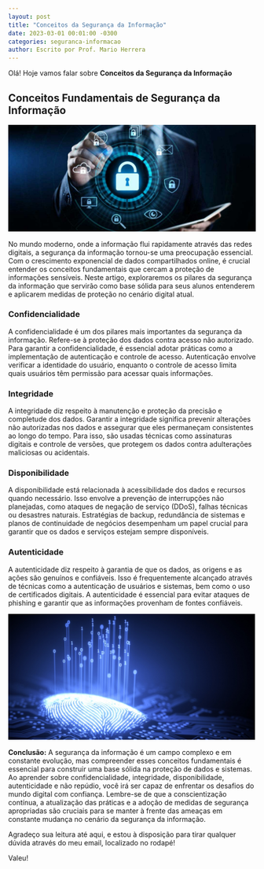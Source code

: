 ```yaml
---
layout: post
title: "Conceitos da Segurança da Informação"
date: 2023-03-01 00:01:00 -0300
categories: seguranca-informacao
author: Escrito por Prof. Mario Herrera
---
```


Olá! Hoje vamos falar sobre **Conceitos da Segurança da Informação**

##  Conceitos Fundamentais de Segurança da Informação


![](https://github.com/mariopuebla17/blog/blob/main/_images/202303/si.jpg?raw=true)

No mundo moderno, onde a informação flui rapidamente através das redes digitais, a segurança da informação tornou-se uma preocupação essencial. Com o crescimento exponencial de dados compartilhados online, é crucial entender os conceitos fundamentais que cercam a proteção de informações sensíveis. Neste artigo, exploraremos os pilares da segurança da informação que servirão como base sólida para seus alunos entenderem e aplicarem medidas de proteção no cenário digital atual.

### Confidencialidade
A confidencialidade é um dos pilares mais importantes da segurança da informação. Refere-se à proteção dos dados contra acesso não autorizado. Para garantir a confidencialidade, é essencial adotar práticas como a implementação de autenticação e controle de acesso. Autenticação envolve verificar a identidade do usuário, enquanto o controle de acesso limita quais usuários têm permissão para acessar quais informações.

### Integridade
A integridade diz respeito à manutenção e proteção da precisão e completude dos dados. Garantir a integridade significa prevenir alterações não autorizadas nos dados e assegurar que eles permaneçam consistentes ao longo do tempo. Para isso, são usadas técnicas como assinaturas digitais e controle de versões, que protegem os dados contra adulterações maliciosas ou acidentais.

### Disponibilidade
A disponibilidade está relacionada à acessibilidade dos dados e recursos quando necessário. Isso envolve a prevenção de interrupções não planejadas, como ataques de negação de serviço (DDoS), falhas técnicas ou desastres naturais. Estratégias de backup, redundância de sistemas e planos de continuidade de negócios desempenham um papel crucial para garantir que os dados e serviços estejam sempre disponíveis.

### Autenticidade
A autenticidade diz respeito à garantia de que os dados, as origens e as ações são genuínos e confiáveis. Isso é frequentemente alcançado através de técnicas como a autenticação de usuários e sistemas, bem como o uso de certificados digitais. A autenticidade é essencial para evitar ataques de phishing e garantir que as informações provenham de fontes confiáveis.

![](https://github.com/mariopuebla17/blog/blob/main/_images/202303/si2.jpg?raw=true)

**Conclusão:** A segurança da informação é um campo complexo e em constante evolução, mas compreender esses conceitos fundamentais é essencial para construir uma base sólida na proteção de dados e sistemas. Ao aprender sobre confidencialidade, integridade, disponibilidade, autenticidade e não repúdio, você irá ser capaz de enfrentar os desafios do mundo digital com confiança. Lembre-se de que a conscientização contínua, a atualização das práticas e a adoção de medidas de segurança apropriadas são cruciais para se manter à frente das ameaças em constante mudança no cenário da segurança da informação.  


Agradeço sua leitura até aqui, e estou à disposição para tirar qualquer dúvida através do meu email, localizado no rodapé!

Valeu!